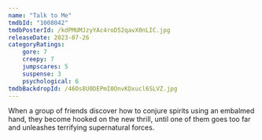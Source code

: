 ```yaml
---
name: "Talk to Me"
tmdbId: "1008042"
tmdbPosterId: /kdPMUMJzyYAc4roD52qavX0nLIC.jpg
releaseDate: 2023-07-26
categoryRatings:
    gore: 7
    creepy: 7
    jumpscares: 5
    suspense: 3
    psychological: 6
tmdbBackdropId: /46Os8U0DEPmI0OnvKDxucl6SLVZ.jpg
---
```

When a group of friends discover how to conjure spirits using an embalmed hand, they become hooked on the new thrill, until one of them goes too far and unleashes terrifying supernatural forces.
